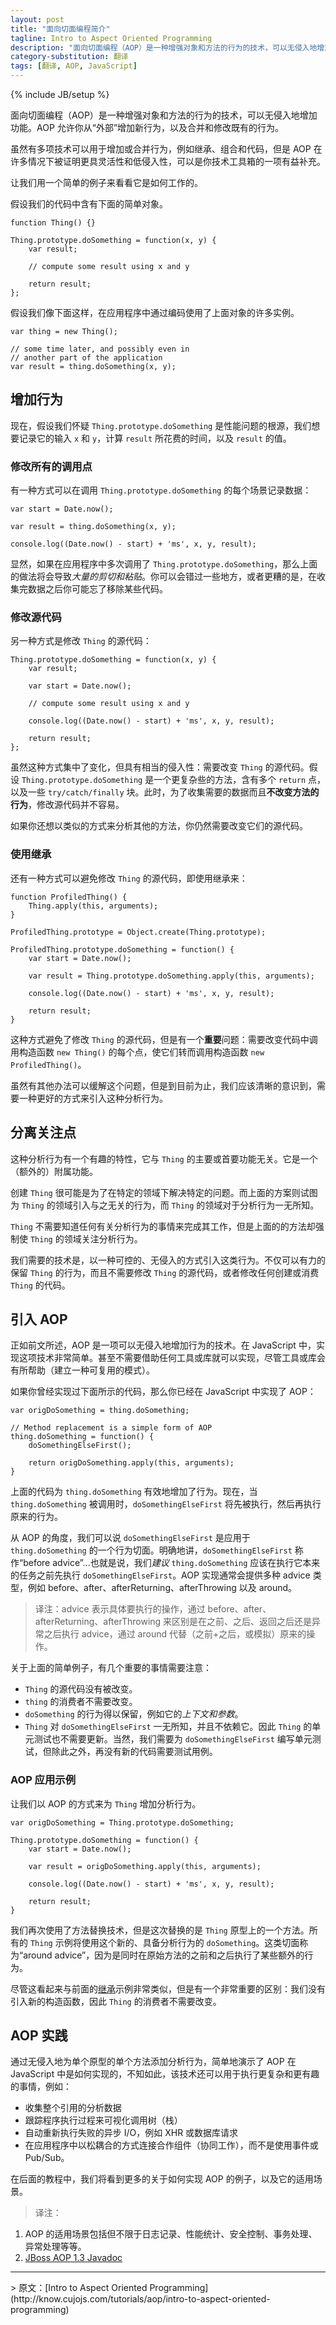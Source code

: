 ```yaml
---
layout: post
title: "面向切面编程简介"
tagline: Intro to Aspect Oriented Programming
description: "面向切面编程（AOP）是一种增强对象和方法的行为的技术，可以无侵入地增加功能。AOP 允许你从“外部”增加新行为，以及合并和修改既有的行为。"
category-substitution: 翻译
tags: [翻译, AOP, JavaScript]
---
```

{% include JB/setup %}

<!-- Aspect Oriented Programming (AOP) is a technique for augmenting the behavior of objects, methods, and functions non-invasively. AOP allows you to add new behaviors and to combine and modify existing behaviors "from the outside". -->
面向切面编程（AOP）是一种增强对象和方法的行为的技术，可以无侵入地增加功能。AOP 允许你从“外部”增加新行为，以及合并和修改既有的行为。

<!-- While there are many techniques for adding and combining behavior, such as inheritance, composition, and delegation, AOP can prove to be more flexible and less invasive in many situations, and it is a worthwhile addition to your toolbox of techniques. -->
虽然有多项技术可以用于增加或合并行为，例如继承、组合和代码，但是 AOP 在许多情况下被证明更具灵活性和低侵入性，可以是你技术工具箱的一项有益补充。

<!-- To see how it works, let's look at a simple example. -->
让我们用一个简单的例子来看看它是如何工作的。

<!-- Imagine our codebase contains the following simple object. -->
假设我们的代码中含有下面的简单对象。

    function Thing() {}

    Thing.prototype.doSomething = function(x, y) {
        var result;

        // compute some result using x and y

        return result;
    };

<!-- Imagine that we use many instances of the object throughout our application via code that looks something like the following. -->
假设我们像下面这样，在应用程序中通过编码使用了上面对象的许多实例。

    var thing = new Thing();

    // some time later, and possibly even in
    // another part of the application
    var result = thing.doSomething(x, y);

<!-- ## Adding behavior -->
## 增加行为

<!-- Now imagine that we suspect that `Thing.prototype.doSomething` is the source of performance problems, and we'd like to log profiling information about its inputs, `x` and `y`, the time it takes to compute `result`, and the value of the `result`. -->
现在，假设我们怀疑 `Thing.prototype.doSomething` 是性能问题的根源，我们想要记录它的输入 `x` 和 `y`，计算 `result` 所花费的时间，以及 `result` 的值。

<!-- ### Modifying all the call sites -->
### 修改所有的调用点

<!-- One approach would be to log data in every spot that `Thing.prototype.doSomething` is called: -->
有一种方式可以在调用 `Thing.prototype.doSomething` 的每个场景记录数据：

    var start = Date.now();

    var result = thing.doSomething(x, y);

    console.log((Date.now() - start) + 'ms', x, y, result);

<!-- Obviously, if `Thing.prototype.doSomething` is used many times in the application, this could be *a lot of cut and paste*.  You might miss some places, or worse yet, you might forget to remove some after collecting the data. -->
显然，如果在应用程序中多次调用了 `Thing.prototype.doSomething`，那么上面的做法将会导致*大量的剪切和粘贴*。你可以会错过一些地方，或者更糟的是，在收集完数据之后你可能忘了移除某些代码。

<!-- ### Modifying the source -->
### 修改源代码

<!-- Another approach would be to modify the source of `Thing`: -->
另一种方式是修改 `Thing` 的源代码：

    Thing.prototype.doSomething = function(x, y) {
        var result;

        var start = Date.now();

        // compute some result using x and y

        console.log((Date.now() - start) + 'ms', x, y, result);

        return result;
    };

<!-- While this centralizes the change, it is also still fairly invasive: it requires changing the source code of `Thing`.  Imagine if `Thing.prototype.doSomething` were a more complex method, with multiple `return` points and a few `try/catch/finally` blocks.  It could be non-trivial to modify the code in a way that allows you to collect the data you want *without changing the method's behavior*. -->
虽然这种方式集中了变化，但具有相当的侵入性：需要改变 `Thing` 的源代码。假设 `Thing.prototype.doSomething` 是一个更复杂些的方法，含有多个 `return` 点，以及一些 `try/catch/finally` 块。此时，为了收集需要的数据而且**不改变方法的行为**，修改源代码并不容易。

<!-- If you ever wanted to profile other methods in a similar way, you would need to change their source code as well. -->
如果你还想以类似的方式来分析其他的方法，你仍然需要改变它们的源代码。

<a name="Using-inheritance"></a>
<!-- ### Using inheritance -->
### 使用继承

<!-- Yet another approach would be to use inheritance to avoid modifying `Thing`'s source: -->
还有一种方式可以避免修改 `Thing` 的源代码，即使用继承来：

    function ProfiledThing() {
        Thing.apply(this, arguments);
    }

    ProfiledThing.prototype = Object.create(Thing.prototype);

    ProfiledThing.prototype.doSomething = function() {
        var start = Date.now();

        var result = Thing.prototype.doSomething.apply(this, arguments);

        console.log((Date.now() - start) + 'ms', x, y, result);

        return result;
    }

<!-- This approach avoids modifying `Thing`'s source, but has a *significant* problem: it requires changing every spot in the code that constructs a `new Thing()`, to construct a `new ProfiledThing()` instead. -->
这种方式避免了修改 `Thing` 的源代码，但是有一个**重要**问题：需要改变代码中调用构造函数 `new Thing()` 的每个点，使它们转而调用构造函数 `new ProfiledThing()`。

<!-- There are ways to mitigate this problem, but by now it should be becoming clear that there simply has to be a better way to introduce this profiling behavior. -->
虽然有其他办法可以缓解这个问题，但是到目前为止，我们应该清晰的意识到，需要一种更好的方式来引入这种分析行为。

<!-- ## Unrelated Concerns -->
## 分离关注点

<!-- An interesting characteristic of this profiling behavior is that it is unrelated to `Thing`'s primary purpose.  It is a side effect. -->
这种分析行为有一个有趣的特性，它与 `Thing` 的主要或首要功能无关。它是一个（额外的）附属功能。

<!-- `Thing` has most likely been created to solve a particular problem in a particular domain.  The solutions above attempt to introduce this unrelated behavior into `Thing`'s domain, and it's highly likely that `Thing`'s problem domain has nothing to do with profiling. -->
创建 `Thing` 很可能是为了在特定的领域下解决特定的问题。而上面的方案则试图为 `Thing` 的领域引入与之无关的行为，而 `Thing` 的领域对于分析行为一无所知。

<!-- `Thing` need not know anything about profiling to do its job, but the solutions above force profiling concerns directly into `Thing`'s domain. -->
`Thing` 不需要知道任何有关分析行为的事情来完成其工作，但是上面的的方法却强制使 `Thing` 的领域关注分析行为。

<!-- What we need is a technique that allows us to introduce this kind of behavior in a controlled, non-invasive way.  That is, a way that makes strong guarantees about preserving `Thing`'s behavior, and without requiring that we modify `Thing`'s source code or every bit of code that creates or consumes a `Thing`. -->
我们需要的技术是，以一种可控的、无侵入的方式引入这类行为。不仅可以有力的保留 `Thing` 的行为，而且不需要修改 `Thing` 的源代码，或者修改任何创建或消费 `Thing` 的代码。

<!-- ## Enter AOP -->
## 引入 AOP

<!-- AOP, as we said above, is a technique for augmenting behavior non-invasively.  In JavaScript, it is quite simple.  You don't necessarily even need tools or a library to apply it, although they certainly help, as does any tool or library that helps you apply a reusable pattern. -->
正如前文所述，AOP 是一项可以无侵入地增加行为的技术。在 JavaScript 中，实现这项技术非常简单。甚至不需要借助任何工具或库就可以实现，尽管工具或库会有所帮助（建立一种可复用的模式）。

<!-- If you've ever done the following, you've done AOP in JavaScript: -->
如果你曾经实现过下面所示的代码，那么你已经在 JavaScript 中实现了 AOP：

    var origDoSomething = thing.doSomething;

    // Method replacement is a simple form of AOP
    thing.doSomething = function() {
        doSomethingElseFirst();

        return origDoSomething.apply(this, arguments);
    }

<!-- This effectively adds behavior to `thing.doSomething`.  Now, when `thing.doSomething` is called, it will `doSomethingElseFirst`, and then perform the original behavior. -->
上面的代码为 `thing.doSomething` 有效地增加了行为。现在，当 `thing.doSomething` 被调用时，`doSomethingElseFirst` 将先被执行，然后再执行原来的行为。

<!-- In AOP parlance, We can say that `doSomethingElseFirst` is a behavior aspect that has been applied to `thing.doSomething`.  Specifically, `doSomethingElseFirst` is called "before advice" ... that is, we have *advised* `thing.doSomething` that it should `doSomethingElseFirst` *before* doing it's original job.  AOP implementations typically provide many advice types, such as before, after, afterReturning, afterThrowing, and around. -->
从 AOP 的角度，我们可以说 `doSomethingElseFirst` 是应用于 `thing.doSomething` 的一个行为切面。明确地讲，`doSomethingElseFirst` 称作“before advice”...也就是说，我们*建议* `thing.doSomething` 应该在执行它本来的任务之前先执行 `doSomethingElseFirst`。AOP 实现通常会提供多种 advice 类型，例如 before、after、afterReturning、afterThrowing 以及 around。

> 译注：advice 表示具体要执行的操作，通过 before、after、afterReturning、afterThrowing  来区别是在之前、之后、返回之后还是异常之后执行 advice，通过 around 代替（之前+之后，或模拟）原来的操作。

<!-- There are several important things to note about this simple example: -->
关于上面的简单例子，有几个重要的事情需要注意：

<!-- * The source code of `Thing` hasn't been modified.
* The consumers of `thing` do not need to change.
* The behavior of the original `doSomething`, i.e. *its contract* has been preserved.
* `Thing` has no knowledge of `doSomethingElseFirst`, and no dependency on it.  Thus, `Thing`'s unit tests do not need to be updated.  Of course, we need to write unit tests for `doSomethingElseFirst`, but any new code requires unit tests. -->

* `Thing` 的源代码没有被改变。
* `thing` 的消费者不需要改变。
* `doSomething` 的行为得以保留，例如它的*上下文和参数*。
* `Thing` 对 `doSomethingElseFirst` 一无所知，并且不依赖它。因此 `Thing` 的单元测试也不需要更新。当然，我们需要为 `doSomethingElseFirst` 编写单元测试，但除此之外，再没有新的代码需要测试用例。

<!-- ### AOPing the example -->
### AOP 应用示例

<!-- Let's use a similar approach to AOP to add profiling to all the `Thing`s. -->
让我们以 AOP 的方式来为 `Thing` 增加分析行为。

    var origDoSomething = Thing.prototype.doSomething;

    Thing.prototype.doSomething = function() {
        var start = Date.now();

        var result = origDoSomething.apply(this, arguments);

        console.log((Date.now() - start) + 'ms', x, y, result);

        return result;
    }

<!-- We've again used the method replacement technique, but this time we've replaced a method on `Thing`'s prototype.  All `Thing` instances will have this new, profiling version of `doSomething`.  This type of aspect is called "around" advice because it does something both before and after (thus, "around") the original method. -->
我们再次使用了方法替换技术，但是这次替换的是 `Thing` 原型上的一个方法。所有的 `Thing` 示例将使用这个新的、具备分析行为的 `doSomething`。这类切面称为“around advice”，因为是同时在原始方法的之前和之后执行了某些额外的行为。

<!-- While this looks very similar to the [inheritance](#Using-inheritance) example above, there is one very important difference: We've not introduced a new constructor, and thus consumers of `Thing` do not need to change. -->
尽管这看起来与前面的[继承](#Using-inheritance)示例非常类似，但是有一个非常重要的区别：我们没有引入新的构造函数，因此 `Thing` 的消费者不需要改变。

<!-- ## AOP in practice -->
## AOP 实践

<!-- Non-invasively adding profiling to a single method of a single prototype is a simple way to show how AOP can be applied easily in JavaScript, but the technique can be used to do much more sophisticated and interesting things, such as: -->
通过无侵入地为单个原型的单个方法添加分析行为，简单地演示了 AOP 在 JavaScript 中是如何实现的，不知如此，该技术还可以用于执行更复杂和更有趣的事情，例如：

<!-- * Collect profiling data about an entire application
* Trace program execution to visualize the call tree
* Automatically retry failed asynchronous I/O, such as XHR or database queries
* Connect collaborating components in an application in a loosely coupled way without using events or pubsub. -->
* 收集整个引用的分析数据
* 跟踪程序执行过程来可视化调用树（栈）
* 自动重新执行失败的异步 I/O，例如 XHR 或数据库请求
* 在应用程序中以松耦合的方式连接合作组件（协同工作），而不是使用事件或 Pub/Sub。

<!-- In upcoming tutorials, we'll look at more examples of how to apply AOP, and the kinds of problems it is good at solving. -->
在后面的教程中，我们将看到更多的关于如何实现 AOP 的例子，以及它的适用场景。

> 译注：
>
1. AOP 的适用场景包括但不限于日志记录、性能统计、安全控制、事务处理、异常处理等等。
2. [JBoss AOP 1.3 Javadoc](http://docs.jboss.org/aop/1.3/aspect-library/api/)

<!-- 权限认证、权限管理、缓存、错误处理（包括捕捉）、资源池（管理）、资源（延时）加载、调试、日志记录、跟踪、分析、监控、性能优化、数据持久化、同步（锁）、事务、数据校验（例如表单输入）等等。 -->

<hr>
> 原文：[Intro to Aspect Oriented Programming](http://know.cujojs.com/tutorials/aop/intro-to-aspect-oriented-programming)

<!-- https://github.com/know-cujojs/know/edit/master/src/documents/tutorials/aop/intro-to-aspect-oriented-programming.html.md -->

<link href="/assets/codemirror/lib/codemirror.css" rel="stylesheet">
<link href="/assets/codemirror/theme/neat.css" rel="stylesheet">
<script src="/assets/codemirror/lib/codemirror.js"></script>
<script src="/assets/codemirror/addon/runmode/runmode.js"></script>
<script src="/assets/codemirror/mode/javascript/javascript.js"></script>
<script type="text/javascript">
    $('pre').each(function(index, el){
        $(this).hide()
        var ctn = $('<pre class="cm-s-neat">').insertAfter(this)
        CodeMirror.runMode($(this).find('code').text(), 'javascript',
                 ctn.get(0));
    })
</script>